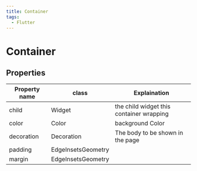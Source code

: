 ```yaml
---
title: Container
tags:
  - Flutter
---
```


# Container

## Properties

| Property name | class              | Explaination                             |
| ------------- | ------------------ | ---------------------------------------- |
| child         | Widget             | the child widget this container wrapping |
| color         | Color              | background Color                         |
| decoration    | Decoration         | The body to be shown in the page         |
| padding       | EdgeInsetsGeometry |
| margin        | EdgeInsetsGeometry |
